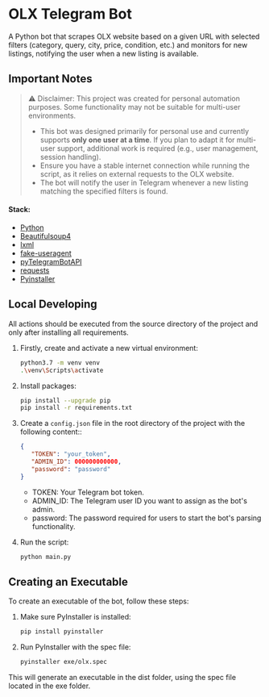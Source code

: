 # OLX Telegram Bot

A Python bot that scrapes OLX website based on a given URL with selected filters (category, query, city, price, condition, etc.) and monitors for new listings, notifying the user when a new listing is available.

## Important Notes

>⚠️ Disclaimer: This project was created for personal automation purposes. Some functionality may not be suitable for multi-user environments.
> - This bot was designed primarily for personal use and currently supports **only one user at a time**. If you plan to adapt it for multi-user support, additional work is required (e.g., user management, session handling).
> - Ensure you have a stable internet connection while running the script, as it relies on external requests to the OLX website.
> - The bot will notify the user in Telegram whenever a new listing matching the specified filters is found.

#### Stack:

- [Python](https://www.python.org/downloads/)
- [Beautifulsoup4](https://pypi.org/project/beautifulsoup4/)
- [lxml](https://pypi.org/project/lxml/)
- [fake-useragent](https://pypi.org/project/fake-useragent/)
- [pyTelegramBotAPI](https://pypi.org/project/pyTelegramBotAPI/)
- [requests](https://pypi.org/project/requests/)
- [Pyinstaller](https://www.pyinstaller.org/)

## Local Developing

All actions should be executed from the source directory of the project and only after installing all requirements.

1. Firstly, create and activate a new virtual environment:
   ```bash
   python3.7 -m venv venv
   .\venv\Scripts\activate
   ```

2. Install packages:
   ```bash
   pip install --upgrade pip
   pip install -r requirements.txt
   ```

3. Create a `config.json` file in the root directory of the project with the following content::
   ```json
   {
      "TOKEN": "your_token",
      "ADMIN_ID": 000000000000,
      "password": "password"
   }
   ```

   - TOKEN: Your Telegram bot token.
   - ADMIN_ID: The Telegram user ID you want to assign as the bot's admin.
   - password: The password required for users to start the bot's parsing functionality.

4. Run the script:
   ```bash
   python main.py
   ```

## Creating an Executable

To create an executable of the bot, follow these steps:

1. Make sure PyInstaller is installed:
   ```bash
   pip install pyinstaller
   ```

2. Run PyInstaller with the spec file:
   ```bash
   pyinstaller exe/olx.spec
   ```

This will generate an executable in the dist folder, using the spec file located in the exe folder.